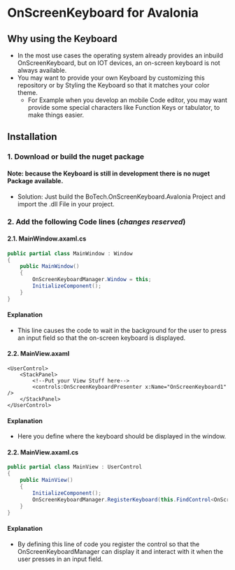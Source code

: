 ﻿# OnScreenKeyboard for Avalonia

## Why using the Keyboard
+ In the most use cases the operating system already provides an inbuild OnScreenKeyboard, but on IOT devices, an on-screen keyboard is not always available.
+ You may want to provide your own Keyboard by customizing this repository or by Styling the Keyboard so that it matches your color theme.
  + For Example when you develop an mobile Code editor, you may want provide some special characters like Function Keys or tabulator, to make things easier.
## Installation

### 1. Download or build the nuget package
#### Note: because the Keyboard is still in development there is no nuget Package available. 
+ Solution: Just build the BoTech.OnScreenKeyboard.Avalonia Project and import the .dll File in your project.
### 2. Add the following Code lines (*changes reserved*)

#### 2.1. MainWindow.axaml.cs

````c#
public partial class MainWindow : Window
{
    public MainWindow()
    {
        OnScreenKeyboardManager.Window = this;
        InitializeComponent();
    }
}
````
#### Explanation
+ This line causes the code to wait in the background for the user to press an input field so that the on-screen keyboard is displayed. 

#### 2.2. MainView.axaml
````xaml
<UserControl>
    <StackPanel>
        <!--Put your View Stuff here-->
        <controls:OnScreenKeyboardPresenter x:Name="OnScreenKeyboard1" />
    </StackPanel>
</UserControl>

````

#### Explanation
+ Here you define where the keyboard should be displayed in the window.

#### 2.2. MainView.axaml.cs
````c#
public partial class MainView : UserControl
{
    public MainView()
    {
        InitializeComponent();
        OnScreenKeyboardManager.RegisterKeyboard(this.FindControl<OnScreenKeyboardPresenter>("OnScreenKeyboard1"));
    }
}

````

#### Explanation
+ By defining this line of code you register the control so that the OnScreenKeyboardManager can display it and interact with it when the user presses in an input field.